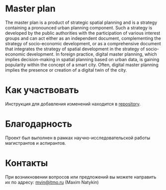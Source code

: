 # Master plan
The master plan is a product of strategic spatial planning and is a strategy containing a pronounced urban planning component. Such a strategy is developed by the public authorities with the participation of various interest groups and can act either as an independent document, complementing the strategy of socio-economic development, or as a comprehensive document that integrates the strategy of spatial development in the strategy of socio-economic development. In foreign practice, digital master planning, which implies decision-making in spatial planning based on urban data, is gaining popularity within the concept of a smart city. Often, digital master planning implies the presence or creation of a digital twin of the city.

Как участвовать
==================

Инструкция для добавления изменений находится в  [repository][1].

[1]: https://github.com/iduprojects/masterplanning/blob/main/CONTRIBUTING.md

Благодарность
==============
Проект был выполнен в рамках научно-исследовательской работы магистрантов и аспирантов.

Контакты
==============
При возникновении вопросов или предложений вы можете направить их по адресу: mvin@itmo.ru (Maxim Natykin)


